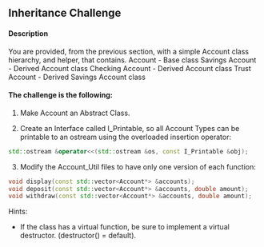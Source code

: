 ## Inheritance Challenge ##

#### Description ####
You are provided, from the previous section, with a simple Account class hierarchy, and helper, that contains.
Account - Base class
Savings Account - Derived Account class
Checking Account - Derived Account class
Trust Account - Derived Savings Account class

#### The challenge is the following: ####

1. Make Account an Abstract Class.

2. Create an Interface called I_Printable, so all Account Types can be printable to an ostream using the overloaded insertion operator:
```cpp
std::ostream &operator<<(std::ostream &os, const I_Printable &obj);
```

3. Modify the Account_Util files to have only one version of each function:
```cpp
void display(const std::vector<Account*> &accounts);
void deposit(const std::vector<Account*> &accounts, double amount);
void withdraw(const std::vector<Account*> &accounts, double amount);
```
    
Hints: 
* If the class has a virtual function, be sure to implement a virtual destructor. (destructor() = default).
